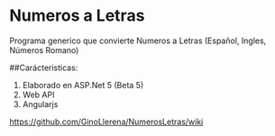 # Numeros a Letras
Programa generico que convierte Numeros a Letras (Español, Ingles, Números Romano)

##Carácteristicas:

1. Elaborado en ASP.Net 5 (Beta 5)
2. Web API
3. Angularjs

https://github.com/GinoLlerena/NumerosLetras/wiki

